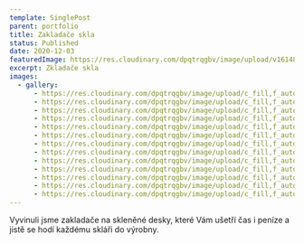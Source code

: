 ```yaml
---
template: SinglePost
parent: portfolio
title: Zakladače skla
status: Published
date: 2020-12-03
featuredImage: https://res.cloudinary.com/dpqtrqgbv/image/upload/v1614809468/zakladace_skla/IMG_4621_fipttw.jpg
excerpt: Zkladače skla
images:
  - gallery:
      - https://res.cloudinary.com/dpqtrqgbv/image/upload/c_fill,f_auto,,h_2600,,q_auto,,w_2600,/v1614809478/zakladace_skla/IMG_4685_jwnqsi.jpg
      - https://res.cloudinary.com/dpqtrqgbv/image/upload/c_fill,f_auto,,h_2600,,q_auto,,w_2600,/v1614809473/zakladace_skla/IMG_4678_flby2w.jpg
      - https://res.cloudinary.com/dpqtrqgbv/image/upload/c_fill,f_auto,,h_2600,,q_auto,,w_2600,/v1614809472/zakladace_skla/IMG_4667_rxtimu.jpg
      - https://res.cloudinary.com/dpqtrqgbv/image/upload/c_fill,f_auto,,h_2600,,q_auto,,w_2600,/v1614809471/zakladace_skla/IMG_4674_jz6epi.jpg
      - https://res.cloudinary.com/dpqtrqgbv/image/upload/c_fill,f_auto,,h_2600,,q_auto,,w_2600,/v1614809471/zakladace_skla/IMG_4672_durllj.jpg
      - https://res.cloudinary.com/dpqtrqgbv/image/upload/c_fill,f_auto,,h_2600,,q_auto,,w_2600,/v1614809468/zakladace_skla/IMG_4666_k8hz75.jpg
      - https://res.cloudinary.com/dpqtrqgbv/image/upload/c_fill,f_auto,,h_2600,,q_auto,,w_2600,/v1614809468/zakladace_skla/IMG_4621_fipttw.jpg
      - https://res.cloudinary.com/dpqtrqgbv/image/upload/c_fill,f_auto,,h_2600,,q_auto,,w_2600,/v1614809467/zakladace_skla/IMG_4663_jp2dro.jpg
      - https://res.cloudinary.com/dpqtrqgbv/image/upload/c_fill,f_auto,,h_2600,,q_auto,,w_2600,/v1614809465/zakladace_skla/IMG_4627_nnjqs6.jpg
      - https://res.cloudinary.com/dpqtrqgbv/image/upload/c_fill,f_auto,,h_2600,,q_auto,,w_2600,/v1614809465/zakladace_skla/IMG_4638_wbrpdj.jpg
      - https://res.cloudinary.com/dpqtrqgbv/image/upload/c_fill,f_auto,,h_2600,,q_auto,,w_2600,/v1614809465/zakladace_skla/IMG_4644_j0gpyi.jpg
      - https://res.cloudinary.com/dpqtrqgbv/image/upload/c_fill,f_auto,,h_2600,,q_auto,,w_2600,/v1614809463/zakladace_skla/IMG_4649_cc6f14.jpg
      - https://res.cloudinary.com/dpqtrqgbv/image/upload/c_fill,f_auto,,h_2600,,q_auto,,w_2600,/v1614809462/zakladace_skla/IMG_4647_hn67mp.jpg
---
```

Vyvinuli jsme zakladače na skleněné desky, které Vám ušetří čas i peníze a jistě se hodí každému skláři do výrobny.
